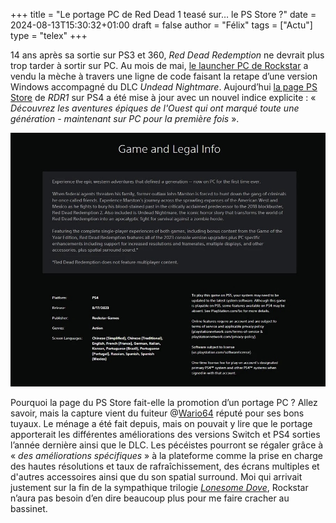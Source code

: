 +++
title = "Le portage PC de Red Dead 1 teasé sur… le PS Store ?"
date = 2024-08-13T15:30:32+01:00
draft = false
author = "Félix"
tags = ["Actu"]
type = "telex"
+++ 

14 ans après sa sortie sur PS3 et 360, *Red Dead Redemption* ne devrait plus trop tarder à sortir sur PC. Au mois de mai, [le launcher PC de Rockstar](https://nostick.fr/articles/2024/mai/1405-read-dead-redemption-pourrait-bientot-canarder-sur-pc/) a vendu la mèche à travers une ligne de code faisant la retape d’une version Windows accompagné du DLC *Undead Nightmare*. Aujourd’hui [la page PS Store](https://store.playstation.com/en-us/product/UP1004-CUSA36842_00-REDEMPTION000001) de *RDR1* sur PS4 a été mise à jour avec un nouvel indice explicite : « *Découvrez les aventures épiques de l'Ouest qui ont marqué toute une génération - maintenant sur PC pour la première fois* ».

![Capture d’écran du PS Store](wario.jpeg "Image: Wario64") 

Pourquoi la page du PS Store fait-elle la promotion d’un portage PC ? Allez savoir, mais la capture vient du fuiteur @[Wario64](https://x.com/Wario64/status/1823224534159196470) réputé pour ses bons tuyaux. Le ménage a été fait depuis, mais on pouvait y lire que le portage apporterait les différentes améliorations des versions Switch et PS4 sorties l’année dernière ainsi que le DLC. Les pécéistes pourront se régaler grâce à « *des améliorations spécifiques* » à la plateforme comme la prise en charge des hautes résolutions et taux de rafraîchissement, des écrans multiples et d'autres accessoires ainsi que du son spatial surround. Moi qui arrivait justement sur la fin de la sympathique trilogie *[Lonesome Dove](https://fr.wikipedia.org/wiki/Lonesome_Dove_(série_littéraire))*, Rockstar n’aura pas besoin d’en dire beaucoup plus pour me faire cracher au bassinet.